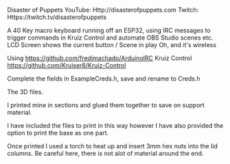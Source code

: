 Disaster of Puppets
YouTube: Http://disasterofpuppets.com
Twitch: Https://twitch.tv/disasterofpuppets

A 40 Key macro keyboard running off an ESP32, using IRC messages to 
trigger commands in Kruiz Control and automate OBS Studio scenes etc.
LCD Screen shows the current button / Scene in play
Oh, and it's wireless

Using https://github.com/fredimachado/ArduinoIRC
Kruiz Control https://github.com/Kruiser8/Kruiz-Control

Complete the fields in ExampleCreds.h, save and rename to Creds.h

The 3D files.

I printed mine in sections and glued them together to save on support material.

I have included the files to print in this way however I have also provided the option to print the base as one part.


Once printed I used a torch to heat up and insert 3mm hex nuts into the lid columns. Be careful here, there is not alot of material around the end.
